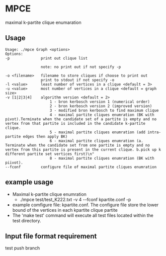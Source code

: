 # MPCE
maximal k-partite clique enumaration

## Usage
```
Usage: ./mpce Graph <options>
Options:
-p				print out clique list
	
				note: no print out if not specify -p
	
-o <filename>	filename to store cliques if choose to print out
				print to stdout if not specify -o
-l <value>		least number of vertices in a clique <default = 3>
-u <value>		most number of vertices in a clique <default = graph size>
-v [1|2|3|4]	algorithm version <default = 2>
					1 - bron kerbosch version 1 (numerical order)
					2 - bron kerbosch version 2 (improved version)
					3 - modified bron kerbosch to find maximum clique
					4 - maximal partite cliques enumration (BK with pivot).Terminate when the candidate set of a partite is empty and no vertex from that partite is included in the candidate k-partite clique.
					5 - maximal partite cliques enumration (add intra-partite edges then apply BK)
                    6 - maximal partite cliques enumration (a. Terminate when the candidate set from one partite is empty and no vertex from this partite is present in the current clique. b.pick up k different partite set vertices first)\n"
                    8 - maximal partite cliques enumration (BK with piivot).
--fconf			configure file of maximal partite cliques enumration
```
## example usage
- Maximal k-partite clique enumration
    - ./mpce test/test_K222.txt -v 4 --fconf kpartite.conf -p
- example comfigure file: kpartite.conf. The configure file store the lower bound of the vertices in each kpartite clique partite
- The 'make test' command will execute all test files located within the test directory. 

## Input file format requirement

test push branch